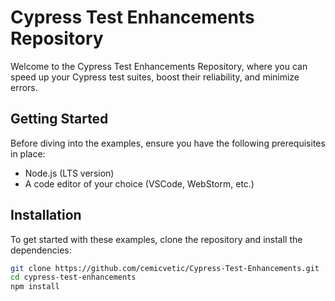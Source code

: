 # Cypress Test Enhancements Repository

Welcome to the Cypress Test Enhancements Repository, where you can speed up your Cypress test suites, boost their reliability, and minimize errors. 

## Getting Started

Before diving into the examples, ensure you have the following prerequisites in place:

- Node.js (LTS version)
- A code editor of your choice (VSCode, WebStorm, etc.)

## Installation

To get started with these examples, clone the repository and install the dependencies:

```bash
git clone https://github.com/cemicvetic/Cypress-Test-Enhancements.git
cd cypress-test-enhancements
npm install
